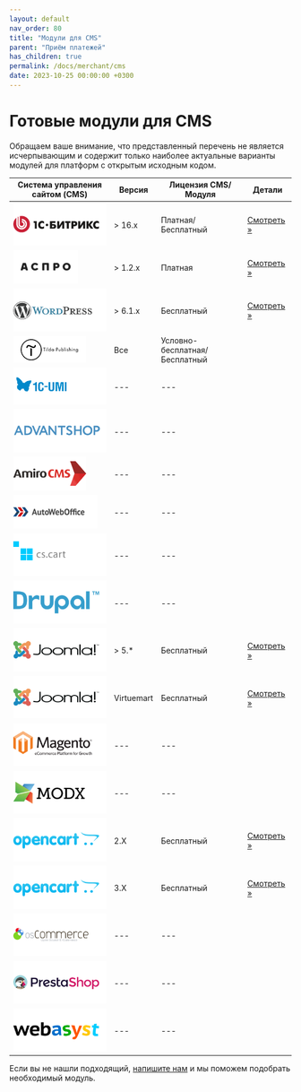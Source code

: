 ```yaml
---
layout: default
nav_order: 80
title: "Модули для CMS"
parent: "Приём платежей"
has_children: true
permalink: /docs/merchant/cms
date: 2023-10-25 00:00:00 +0300
---
```


# Готовые модули для CMS

Обращаем ваше внимание, что представленный перечень не является исчерпывающим и содержит только наиболее
актуальные варианты модулей для платформ с открытым исходным кодом.

| Система управления сайтом (CMS)                         | Версия     | Лицензия CMS/Модуля           | Детали
|---------------------------------------------------------|------------|-------------------------------| ---------------------------------
| ![1С Битрикс](/assets/images/cms/1s_bitrix.svg)         | > 16.x     | Платная/Бесплатный            | [Смотреть &raquo;](/docs/merchant/cms/1c-bitrix/)
| ![Aspro](/assets/images/cms/aspro.png)                  | > 1.2.x    | Платная                       | [Смотреть &raquo;](/docs/merchant/cms/aspro/)
| ![WordPress](/assets/images/cms/wordpress.svg)          | > 6.1.x    | Бесплатный                    | [Смотреть &raquo;](/docs/merchant/cms/woocommerce/)
| ![Tilda](/assets/images/cms/tilda.png)                  | Все        | Условно-бесплатная/Бесплатный | 
| ![UMI.CMS](/assets/images/cms/1c-umi.svg)               | ---        | ---                           |
| ![AdvantShop](/assets/images/cms/advantshop.svg)        | ---        | ---                           |
| ![AmiroCMS](/assets/images/cms/amirocms.png)            | ---        | ---                           |
| ![АвтоВебОфис](/assets/images/cms/autoweboffice.png)    | ---        | ---                           |
| ![CS-Cart](/assets/images/cms/cscart.svg)               | ---        | ---                           |
| ![Ubercart](/assets/images/cms/drupal.svg)              | ---        | ---                           |
| ![JoomShopping](/assets/images/cms/joomla.svg)          | > 5.*      | Бесплатный                    |[Смотреть &raquo;](/docs/merchant/cms/joomshopping/)
| ![Virtuemart](/assets/images/cms/joomla.svg)            | Virtuemart | Бесплатный                    |[Смотреть &raquo;](/docs/merchant/cms/virtuemart/)
| ![Magento](/assets/images/cms/magento.svg)              | ---        | ---                           |
| ![ModX](/assets/images/cms/modx.svg)                    | ---        | ---                           |
| ![OpenCart](/assets/images/cms/opencart.svg)            | 2.X        | Бесплатный                    |[Смотреть &raquo;](/docs/merchant/cms/opencartv2/)
| ![OpenCart](/assets/images/cms/opencart.svg)            | 3.X        | Бесплатный                    |[Смотреть &raquo;](/docs/merchant/cms/opencartv3/)
| ![OSCommerce](/assets/images/cms/oscommerce.svg)        | ---        | ---                           |
| ![PrestaShop](/assets/images/cms/prestashop.svg)        | ---        | ---                           |
| ![WebAsyst/ShopScript](/assets/images/cms/webasyst.svg) | ---        | ---                           |


Если вы не нашли подходящий, [напишите нам](https://www.invoicebox.ru/ru/contacts/feedback.html) и мы поможем подобрать необходимый модуль.
